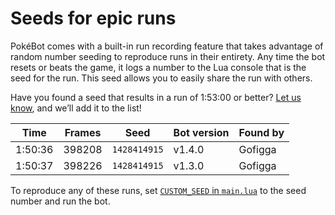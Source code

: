 # Seeds for epic runs

PokéBot comes with a built-in run recording feature that takes advantage of random number seeding to reproduce runs in their entirety. Any time the bot resets or beats the game, it logs a number to the Lua console that is the seed for the run. This seed allows you to easily share the run with others.

Have you found a seed that results in a run of 1:53:00 or better? [Let us know](https://github.com/kylecoburn/PokeBot/issues/4), and we’ll add it to the list!

| Time    | Frames | Seed         | Bot version | Found by |
|---------|--------|--------------|-------------|----------|
| 1:50:36 | 398208 | `1428414915` | v1.4.0      | Gofigga  |
| 1:50:37 | 398226 | `1428414915` | v1.3.0      | Gofigga  |

To reproduce any of these runs, set [`CUSTOM_SEED` in `main.lua`](https://github.com/kylecoburn/PokeBot/blob/0fd1258ca17f7d74edbac72fa0afc2b5c6d58bb3/main.lua#L5) to the seed number and run the bot.
